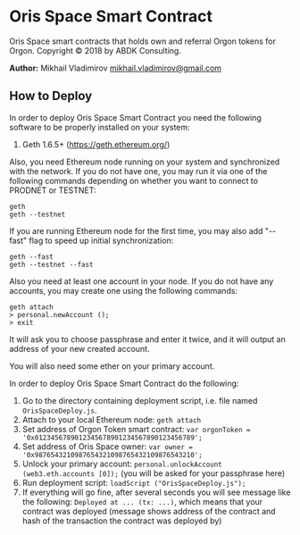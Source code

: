 # Oris Space Smart Contract #

Oris Space smart contracts  that holds own and referral Orgon tokens for Orgon.
Copyright © 2018 by ABDK Consulting.

**Author:** Mikhail Vladimirov <mikhail.vladimirov@gmail.com>

## How to Deploy ##

In order to deploy Oris Space Smart Contract you need the following software
to be properly installed on your system:

1. Geth 1.6.5+ (https://geth.ethereum.org/)

Also, you need Ethereum node running on your system and synchronized with the
network.  If you do not have one, you may run it via one of the following
commands depending on whether you want to connect to PRODNET or TESTNET:

    geth
    geth --testnet

If you are running Ethereum node for the first time, you may also add "--fast"
flag to speed up initial synchronization:

    geth --fast
    geth --testnet --fast

Also you need at least one account in your node.  If you do not have any
accounts, you may create one using the following commands:

    geth attach
    > personal.newAccount ();
    > exit

It will ask you to choose passphrase and enter it twice, and it will output an
address of your new created account.

You will also need some ether on your primary account.

In order to deploy Oris Space Smart Contract do the following:

1. Go to the directory containing deployment script, i.e. file named
   `OrisSpaceDeploy.js`.
2. Attach to your local Ethereum node: `geth attach`
3. Set address of Orgon Token smart contract:
   `var orgonToken = '0x0123456789012345678901234567890123456789';`
4. Set address of Oris Space owner:
   `var owner = '0x9876543210987654321098765432109876543210';`
5. Unlock your primary account:
   `personal.unlockAccount (web3.eth.accounts [0]);` (you will be
   asked for your passphrase here)
6. Run deployment script: `loadScript ("OrisSpaceDeploy.js");`
7. If everything will go fine, after several seconds you will see message like
   the following: `Deployed at ... (tx: ...)`,
   which means that your contract was deployed (message shows address of the
   contract and hash of the transaction the contract was deployed by)
